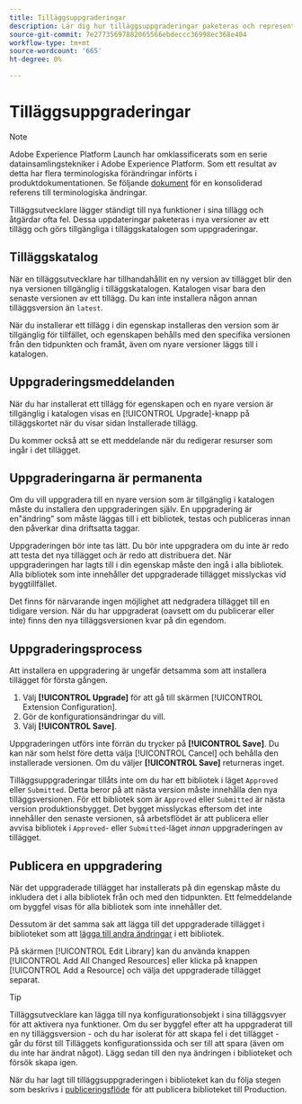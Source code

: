```yaml
---
title: Tilläggsuppgraderingar
description: Lär dig hur tilläggsuppgraderingar paketeras och representeras i tilläggskatalogen.
source-git-commit: 7e27735697882065566ebdeccc36998ec368e404
workflow-type: tm+mt
source-wordcount: '665'
ht-degree: 0%

---
```


# Tilläggsuppgraderingar

>[!NOTE]
>
>Adobe Experience Platform Launch har omklassificerats som en serie datainsamlingstekniker i Adobe Experience Platform. Som ett resultat av detta har flera terminologiska förändringar införts i produktdokumentationen. Se följande [dokument](../../../term-updates.md) för en konsoliderad referens till terminologiska ändringar.

Tilläggsutvecklare lägger ständigt till nya funktioner i sina tillägg och åtgärdar ofta fel. Dessa uppdateringar paketeras i nya versioner av ett tillägg och görs tillgängliga i tilläggskatalogen som uppgraderingar.

## Tilläggskatalog

När en tilläggsutvecklare har tillhandahållit en ny version av tillägget blir den nya versionen tillgänglig i tilläggskatalogen. Katalogen visar bara den senaste versionen av ett tillägg. Du kan inte installera någon annan tilläggsversion än `latest`.

När du installerar ett tillägg i din egenskap installeras den version som är tillgänglig för tillfället, och egenskapen behålls med den specifika versionen från den tidpunkten och framåt, även om nyare versioner läggs till i katalogen.

## Uppgraderingsmeddelanden

När du har installerat ett tillägg för egenskapen och en nyare version är tillgänglig i katalogen visas en [!UICONTROL Upgrade]-knapp på tilläggskortet när du visar sidan Installerade tillägg.

Du kommer också att se ett meddelande när du redigerar resurser som ingår i det tillägget.

## Uppgraderingarna är permanenta

Om du vill uppgradera till en nyare version som är tillgänglig i katalogen måste du installera den uppgraderingen själv. En uppgradering är en&quot;ändring&quot; som måste läggas till i ett bibliotek, testas och publiceras innan den påverkar dina driftsatta taggar.

Uppgraderingen bör inte tas lätt. Du bör inte uppgradera om du inte är redo att testa det nya tillägget och är redo att distribuera det. När uppgraderingen har lagts till i din egenskap måste den ingå i alla bibliotek. Alla bibliotek som inte innehåller det uppgraderade tillägget misslyckas vid byggtillfället.

Det finns för närvarande ingen möjlighet att nedgradera tillägget till en tidigare version. När du har uppgraderat (oavsett om du publicerar eller inte) finns den nya tilläggsversionen kvar på din egendom.

## Uppgraderingsprocess

Att installera en uppgradering är ungefär detsamma som att installera tillägget för första gången.

1. Välj **[!UICONTROL Upgrade]** för att gå till skärmen [!UICONTROL Extension Configuration].
1. Gör de konfigurationsändringar du vill.
1. Välj **[!UICONTROL Save]**.

Uppgraderingen utförs inte förrän du trycker på **[!UICONTROL Save]**. Du kan när som helst före detta välja [!UICONTROL Cancel] och behålla den installerade versionen. Om du väljer **[!UICONTROL Save]** returneras inget.

Tilläggsuppgraderingar tillåts inte om du har ett bibliotek i läget `Approved` eller `Submitted`.  Detta beror på att nästa version måste innehålla den nya tilläggsversionen.  För ett bibliotek som är `Approved` eller `Submitted` är nästa version produktionsbygget.  Det bygget misslyckas eftersom det inte innehåller den senaste versionen, så arbetsflödet är att publicera eller avvisa bibliotek i `Approved`- eller `Submitted`-läget _innan_ uppgraderingen av tillägget.

## Publicera en uppgradering

När det uppgraderade tillägget har installerats på din egenskap måste du inkludera det i alla bibliotek från och med den tidpunkten. Ett felmeddelande om byggfel visas för alla bibliotek som inte innehåller det.

Dessutom är det samma sak att lägga till det uppgraderade tillägget i biblioteket som att [lägga till andra ändringar](../../publishing/libraries.md) i ett bibliotek.

På skärmen [!UICONTROL Edit Library] kan du använda knappen [!UICONTROL Add All Changed Resources] eller klicka på knappen [!UICONTROL Add a Resource] och välja det uppgraderade tillägget separat.

>[!TIP]
>
>Tilläggsutvecklare kan lägga till nya konfigurationsobjekt i sina tilläggsvyer för att aktivera nya funktioner.  Om du ser byggfel efter att ha uppgraderat till en ny tilläggsversion - och du har isolerat för att skapa fel i det tillägget - går du först till Tilläggets konfigurationssida och ser till att spara (även om du inte har ändrat något).  Lägg sedan till den nya ändringen i biblioteket och försök skapa igen.

När du har lagt till tilläggsuppgraderingen i biblioteket kan du följa stegen som beskrivs i [publiceringsflöde](../../publishing/publishing-flow.md) för att publicera biblioteket till Production.
